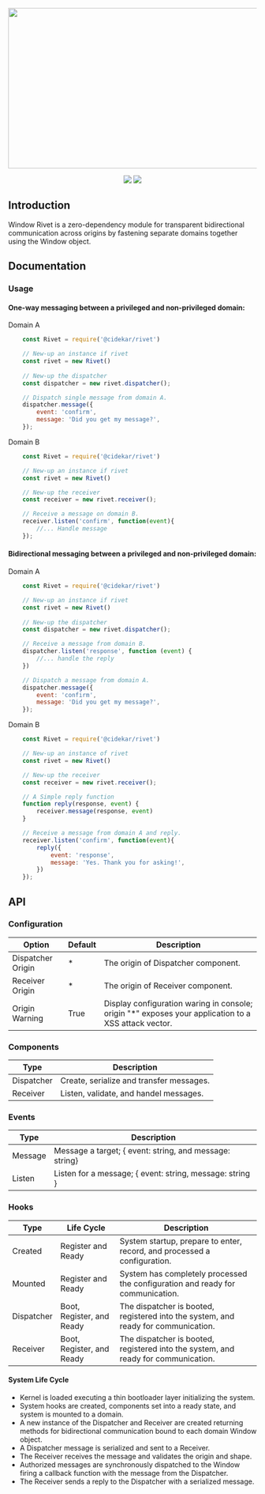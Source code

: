 <p align="center"><img src="https://user-images.githubusercontent.com/4164072/69078944-eff34300-0a06-11ea-8d94-10a6e54637b5.png" width="540" height="325"></p>

<p align="center"><img src="https://img.shields.io/badge/License-Apache%202.0-brightgreen">&nbsp;<img src="https://img.shields.io/badge/npm-latest-blue.svg?maxAge=2592000"></p>

## Introduction
Window Rivet is a zero-dependency module for transparent bidirectional communication across origins by fastening separate domains together using the Window object.

## Documentation
### Usage
#### One-way messaging between a privileged and non-privileged domain:

Domain A
```js
    const Rivet = require('@cidekar/rivet')

    // New-up an instance if rivet 
    const rivet = new Rivet()
    
    // New-up the dispatcher
    const dispatcher = new rivet.dispatcher();

    // Dispatch single message from domain A.
    dispatcher.message({
        event: 'confirm', 
        message: 'Did you get my message?',
    });
```

Domain B
```js
    const Rivet = require('@cidekar/rivet')

    // New-up an instance if rivet 
    const rivet = new Rivet()

    // New-up the receiver
    const receiver = new rivet.receiver();

    // Receive a message on domain B.
    receiver.listen('confirm', function(event){
        //... Handle message 
    });
```

#### Bidirectional messaging between a privileged and non-privileged domain:

Domain A
```js
    const Rivet = require('@cidekar/rivet')

    // New-up an instance if rivet 
    const rivet = new Rivet()
    
    // New-up the dispatcher
    const dispatcher = new rivet.dispatcher();

    // Receive a message from domain B.
    dispatcher.listen('response', function (event) {
        //... handle the reply 
    })

    // Dispatch a message from domain A.
    dispatcher.message({
        event: 'confirm', 
        message: 'Did you get my message?',
    });
```

Domain B
```js
    const Rivet = require('@cidekar/rivet')

    // New-up an instance of rivet 
    const rivet = new Rivet()

    // New-up the receiver
    const receiver = new rivet.receiver();

    // A Simple reply function
    function reply(response, event) {
        receiver.message(response, event)
    }

    // Receive a message from domain A and reply.
    receiver.listen('confirm', function(event){
        reply({
            event: 'response',
            message: 'Yes. Thank you for asking!',
        })
    });

```

## API
### Configuration
| Option | Default | Description   | 
| ------------- | ------------- | ------------- |
| Dispatcher Origin | * | The origin of Dispatcher component. |
| Receiver Origin | * | The origin of Receiver component.   |
| Origin Warning  | True | Display configuration waring in console; origin "*" exposes your application to a XSS attack vector. |

### Components
| Type     | Description   | 
| -------------  | ------------- |
| Dispatcher     | Create, serialize and transfer messages. |
| Receiver       | Listen, validate, and handel messages. |

### Events
| Type         | Description   | 
| -------------  | ------------- |
| Message        |  Message a target; { event: string, and message: string}  |
| Listen         |  Listen for a message; { event: string, message: string } |

### Hooks
| Type           | Life Cycle | Description   | 
| -------------  | ------------- | ------------- |
| Created        |  Register and Ready | System startup, prepare to enter, record, and processed a configuration.              |
| Mounted        |  Register and Ready | System has completely processed the configuration and ready for communication.            |
| Dispatcher     |  Boot, Register, and Ready | The dispatcher is booted, registered into the system, and ready for communication.            |
| Receiver     |  Boot, Register, and Ready | The dispatcher is booted, registered into the system, and ready for communication.            |


#### System Life Cycle
- Kernel is loaded executing a thin bootloader layer initializing the system.
- System hooks are created, components set into a ready state, and system is mounted to a domain.
- A new instance of the Dispatcher and Receiver are created returning methods for bidirectional communication bound to each domain Window object.
- A Dispatcher message is serialized and sent to a Receiver.
- The Receiver receives the message and validates the origin and shape. 
- Authorized messages are synchronously dispatched to the Window firing a callback function with the message from the Dispatcher.
- The Receiver sends a reply to the Dispatcher with a serialized message.